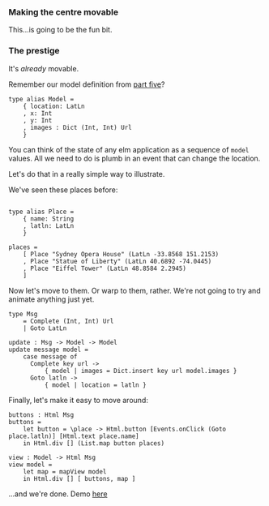 ### Making the centre movable

This...is going to be the fun bit.

### The prestige

It's _already_ movable.

Remember our model definition from [part five](five.html)?

~~~~ {.haskell}
type alias Model = 
    { location: LatLn
    , x: Int
    , y: Int
    , images : Dict (Int, Int) Url
    }
~~~~

You can think of the state of any elm application as a sequence of
`model` values. All we need to do is plumb in an event that can change
the location.

Let's do that in a really simple way to illustrate.

We've seen these places before:

~~~~ {.haskell}

type alias Place = 
    { name: String
    , latln: LatLn  
    }

places = 
    [ Place "Sydney Opera House" (LatLn -33.8568 151.2153)
    , Place "Statue of Liberty" (LatLn 40.6892 -74.0445)
    , Place "Eiffel Tower" (LatLn 48.8584 2.2945)
    ]

~~~~

Now let's move to them. Or warp to them, rather. We're not going to
try and animate anything just yet.

~~~~ {.haskell}
type Msg 
    = Complete (Int, Int) Url
    | Goto LatLn

update : Msg -> Model -> Model
update message model = 
    case message of
      Complete key url ->
          { model | images = Dict.insert key url model.images }
      Goto latln ->
          { model | location = latln }
~~~~

Finally, let's make it easy to move around:

~~~~ {.haskell}
buttons : Html Msg
buttons = 
    let button = \place -> Html.button [Events.onClick (Goto place.latln)] [Html.text place.name] 
    in Html.div [] (List.map button places)

view : Model -> Html Msg
view model = 
    let map = mapView model
    in Html.div [] [ buttons, map ]
~~~~

...and we're done. Demo [here](demo-6.1.html)
